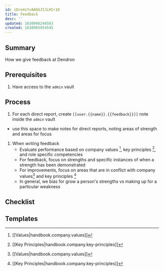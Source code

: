 ```yaml
---
id: iDre4sYvAA6GJIJLHIr10
title: Feedback
desc: ''
updated: 1630966246583
created: 1630965954545
---
```


## Summary
<!-- What is this SOP about -->
How we give feedback at Dendron

## Prerequisites
1. Have access to the `admin` vault 

## Process
1. For each direct report, create `[[user.{{name}}.{{feedback}}]]` note inside the `admin` vault 
  - use this space to make notes for direct reports, noting areas of strength and areas for focus
1. When writing feedback
    - Evaluate performance based on company values [^1], key principles [^2], and role specific competencies
    - For feedback, focus on strengths and specific instances of when a strength has been demonstrated
    - For improvements, focus on areas that are in conflict with company values[^1] and key principles [^2]
    - In general, we bias for grow a person's strengths vs making up for a particular weakness

## Checklist
<!-- Should be used to do the task -->

## Templates
<!-- Any additional templates (eg. release notes) that might be used -->


[^1]: [[Values|handbook.company.values]]
[^2]: [[Key Principles|handbook.company.key-principles]]